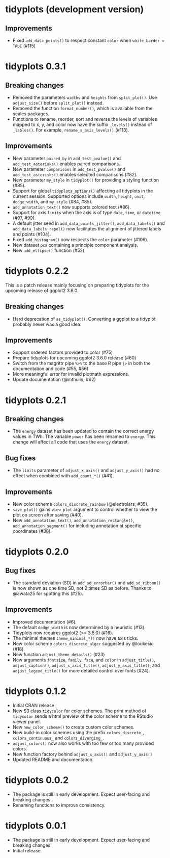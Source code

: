 # tidyplots (development version)

## Improvements

* Fixed `add_data_points()` to respect constant `color` when `white_border = TRUE` (#115)

# tidyplots 0.3.1

## Breaking changes
* Removed the parameters `widths` and `heights` from `split_plot()`. Use 
`adjust_size()` before `split_plot()` instead.
* Removed the function `format_number()`, which is available from the scales packages.
* Functions to rename, reorder, sort and reverse the levels of variables mapped to x, y, and color 
now have the suffix `_levels()` instead of `_lables()`. For example, `rename_x_axis_levels()` (#113).

## Improvements

* New parameter `paired_by` in `add_test_pvalue()` and `add_test_asterisks()` 
enables paired comparisons.
* New parameter `comparisons` in `add_test_pvalue()` and `add_test_asterisks()` 
enables selected comparisons (#82).
* New parameter `my_style` in `tidyplot()` for providing a styling function (#85).
* Support for global `tidyplots_options()` affecting all tidyplots in the current session. 
Supported options include `width`, `height`, `unit`, `dodge_width`, and `my_style` (#84, #85).
* `add_annotation_text()` now supports colored text (#86).
* Support for axis `limits` when the axis is of type `date`, `time`, or `datetime` (#97, #99).
* A default jitter seed in `add_data_points_jitter()`, `add_data_labels()` and `add_data_labels_repel()` 
now facilitates the alignment of jittered labels and points (#104).
* Fixed `add_histogram()` now respects the `color` parameter (#106).
* New dataset `pca` containing a principle component analysis.
* New `add_ellipse()` function (#52).

# tidyplots 0.2.2

This is a patch release mainly focusing on preparing tidyplots for the upcoming release of ggplot2 3.6.0.

## Breaking changes

* Hard deprecation of `as_tidyplot()`. Converting a ggplot to a tidyplot probably never was a good idea.

## Improvements

* Support ordered factors provided to color (#75)
* Prepare tidyplots for upcoming ggplot2 3.6.0 release (#60)
* Switch from the magrittr pipe `%>%` to the base R pipe `|>` in both the documentation and code (#55, #56)
* More meaningful error for invalid plotmath expressions.
* Update documentation (@mthulin, #62)

# tidyplots 0.2.1

## Breaking changes

* The `energy` dataset has been updated to contain the correct energy values in TWh. The variable `power` has been renamed to `energy`. This change will affect all code that uses the `energy` dataset.

## Bug fixes

* The `limits` parameter of `adjust_x_axis()` and `adjust_y_axis()` had no effect when combined with `add_count_*()` (#41).

## Improvements

* New color scheme `colors_discrete_rainbow` (@electrolars, #35).
* `save_plot()` gains `view_plot` argument to control whether to view the plot on screen after saving (#40).
* New `add_annotation_text()`, `add_annotation_rectangle()`, `add_annotation_segment()` for including annotation at specific coordinates (#38).

# tidyplots 0.2.0

## Bug fixes

* The standard deviation (SD) in `add_sd_errorbar()` and `add_sd_ribbon()` is now shown as
one time SD, not 2 times SD as before. Thanks to @awata25 for spotting this (#25).

## Improvements

* Improved documentation (#6).
* The default `dodge_width` is now determined by a heuristic (#13).
* Tidyplots now requires ggplot2 (>= 3.5.0) (#16).
* The minimal themes `theme_minimal_*()` now have axis ticks.
* New color scheme `colors_discrete_alger` suggested by @loukesio (#18).
* New function `adjust_theme_details()` (#23)
* New arguments `fontsize`, `family`, `face`, and `color` in 
`adjust_title()`, `adjust_caption()`, `adjust_x_axis_title()`,  `adjust_y_axis_title()`, 
and `adjust_legend_title()` for more detailed control over fonts (#24).

# tidyplots 0.1.2

* Initial CRAN release
* New S3 class `tidycolor` for color schemes. The print method of `tidycolor` sends a html preview of the color scheme to the RStudio viewer panel.
* New `new_color_scheme()` to create custom color schemes.
* New build-in color schemes using the prefix `colors_discrete_`, `colors_continuous_` and `colors_diverging_`. 
* `adjust_colors()` now also works with too few or too many provided colors.
* New function factory behind `adjust_x_axis()` and `adjust_y_axis()`
* Updated README and documentation.

# tidyplots 0.0.2

* The package is still in early development. Expect user-facing and breaking changes.
* Renaming functions to improve consistency.

# tidyplots 0.0.1

* The package is still in early development. Expect user-facing and breaking changes.
* Initial release.
